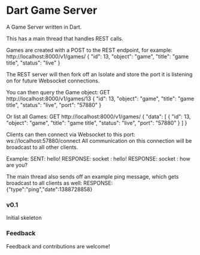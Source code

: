 Dart Game Server
=================

A Game Server written in Dart.

This has a main thread that handles REST calls.

Games are created with a POST to the REST endpoint, for example: http://localhost:8000/v1/games/
{ "id": 13, "object": "game", "title": "game title", "status": "live" }

The REST server will then fork off an Isolate and store the port it is listening on for future Websocket connections.

You can then query the Game object:
GET http://localhost:8000/v1/games/13
{
    "id": 13,
    "object": "game",
    "title": "game title",
    "status": "live",
    "port": "57880"
}

Or list all Games:
GET http://localhost:8000/v1/games/
{
    "data": [
        {
            "id": 13,
            "object": "game",
            "title": "game title",
            "status": "live",
            "port": "57880"
        }
    ]
}

Clients can then connect via Websocket to this port: ws://localhost:57880/connect
All communication on this connection will be broadcast to all other clients.

Example:
SENT: hello!
RESPONSE: socket : hello!
RESPONSE: socket : how are you?

The main thread also sends off an example ping message, which gets broadcast to all clients as well:
RESPONSE: {"type":"ping","date":1388728858}

### v0.1 
Initial skeleton

### Feedback

Feedback and contributions are welcome!

